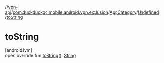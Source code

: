 //[vpn-api](../../../../index.md)/[com.duckduckgo.mobile.android.vpn.exclusion](../../index.md)/[AppCategory](../index.md)/[Undefined](index.md)/[toString](to-string.md)

# toString

[androidJvm]\
open override fun [toString](to-string.md)(): [String](https://kotlinlang.org/api/latest/jvm/stdlib/kotlin/-string/index.html)

